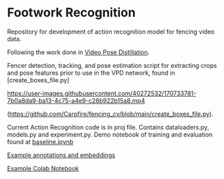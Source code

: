 ﻿# Footwork Recognition
Repository for development of action recognition model for fencing video data. 

Following the work done in [Video Pose Distillation](https://github.com/jhong93/vpd). 

Fencer detection, tracking, and pose estimation script for extracting crops and pose features prior to use in the VPD network, found in [create_boxes_file.py]

https://user-images.githubusercontent.com/40272532/170733781-7b0a8da9-ba13-4c75-a4e9-c28b922b15a8.mp4

(https://github.com/Carpfire/fencing_cv/blob/main/create_boxes_file.py).

Current Action Recognition code is in proj file. Contains dataloaders.py, models.py and experiment.py. Demo notebook of training and evaluation found at [baseline.ipynb](https://github.com/Carpfire/footwork_recognition/blob/main/src/baseline.ipynb)

[Example annotations and embeddings ](https://drive.google.com/drive/folders/1qpjcw3qh63K0SM9M9iTy7TSdffHYdNkd?usp=sharing)

[Example Colab Notebook](https://colab.research.google.com/drive/1Bo0T0Wm9TStcp2kologhsT9a3sYZ4M2z#scrollTo=jjmWfDXTXcXK)

